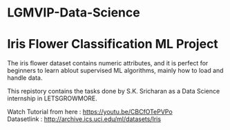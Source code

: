 # LGMVIP-Data-Science
# Iris Flower Classification ML Project

The iris flower dataset contains numeric attributes, and it is perfect for beginners to learn ablout supervised ML algorithms, mainly how to load and handle data.

This repistory contains the tasks done by S.K. Sricharan as a Data Science internship in LETSGROWMORE.


Watch Tutorial from here : https://youtu.be/CBCfOTePVPo  
Datasetlink : http://archive.ics.uci.edu/ml/datasets/Iris 
